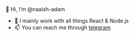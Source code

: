 👋 Hi, I’m @naaish-adam

- 👀 I mainly work with all things React & Node.js
- 📫 You can reach me through [telegram](https://t.me/LordLudd)

<!---
naaish-adam/naaish-adam is a ✨ special ✨ repository because its `README.md` (this file) appears on your GitHub profile.
You can click the Preview link to take a look at your changes.
--->
